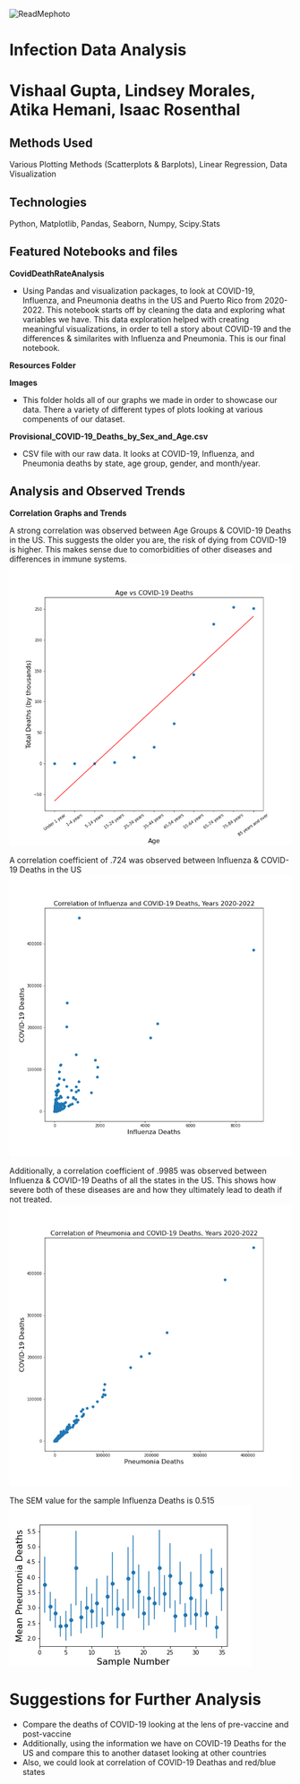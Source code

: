 ![ReadMephoto](https://user-images.githubusercontent.com/93561950/163493317-fc706fc6-d6d8-477b-a6ad-cc177551bd21.png)
# Infection Data Analysis
# Vishaal Gupta, Lindsey Morales, Atika Hemani, Isaac Rosenthal
## Methods Used
Various Plotting Methods (Scatterplots & Barplots), Linear Regression, Data Visualization

## Technologies
Python, Matplotlib, Pandas, Seaborn, Numpy, Scipy.Stats

## Featured Notebooks and files
**CovidDeathRateAnalysis** 
- Using Pandas and visualization packages, to look at COVID-19, Influenza, and Pneumonia deaths in the US and Puerto Rico from 2020-2022. This notebook starts off by cleaning the data and exploring what variables we have. This data exploration helped with creating meaningful visualizations, in order to tell a story about COVID-19 and the differences & similarites with Influenza and Pneumonia. This is our final notebook.

**Resources Folder**

**Images**
- This folder holds all of our graphs we made in order to showcase our data. There a variety of different types of plots looking at various compenents of our dataset. 

**Provisional_COVID-19_Deaths_by_Sex_and_Age.csv**
- CSV file with our raw data. It looks at COVID-19, Influenza, and Pneumonia deaths by state, age group, gender, and month/year.

## Analysis and Observed Trends

**Correlation Graphs and Trends**

A strong correlation was observed between Age Groups & COVID-19 Deaths in the US. This suggests the older you are, the risk of dying from COVID-19 is higher. This makes sense due to comorbidities of other diseases and differences in immune systems.
![AgeVsDeaths](Resources/Images/AgeVsDeaths.png)

A correlation coefficient of .724 was observed between Influenza & COVID-19 Deaths in the US
![influenza/covid/corr](Resources/Images/influenza_covid_corr.png)

Additionally, a correlation coefficient of .9985 was observed between Influenza & COVID-19 Deaths of all the states in the US. This shows how severe both of these diseases are and how they ultimately lead to death if not treated.
![pneumonia/covid/corr](Resources/Images/pneumonia_covid_corr.png)

The SEM value for the sample Influenza Deaths is 0.515
![semflu](Resources/Images/SEMFlu.png)


# Suggestions for Further Analysis
- Compare the deaths of COVID-19 looking at the lens of pre-vaccine and post-vaccine
- Additionally, using the information we have on COVID-19 Deaths for the US and compare this to another dataset looking at other countries
- Also, we could look at correlation of COVID-19 Deathas and red/blue states

